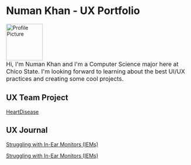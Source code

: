 # Numan Khan - UX Portfolio
  <img src="https://github.com/user-attachments/assets/1a72b9d1-787b-4156-823d-06d5b03243f3" alt="Profile Picture" style="height: 100px; width: 100px; margin-right: 20px;" />
  <p style="margin: 0; font-size: 16px;">
    Hi, I'm Numan Khan and I'm a Computer Science major here at Chico State. I'm looking forward to learning about the best UI/UX practices and creating some cool projects.
  </p>

## UX Team Project

[HeartDisease](https://github.com/ChicoState/heartdisease-ux)

## UX Journal

[Struggling with In-Ear Monitors (IEMs)](j01/README.md)

[Struggling with In-Ear Monitors (IEMs)](j02/README.md)
